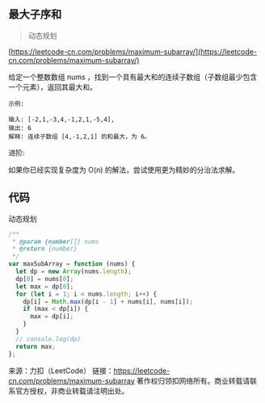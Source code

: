 ## 最大子序和

> 动态规划

[https://leetcode-cn.com/problems/maximum-subarray/](https://leetcode-cn.com/problems/maximum-subarray/)

给定一个整数数组 nums ，找到一个具有最大和的连续子数组（子数组最少包含一个元素），返回其最大和。

```
示例:

输入: [-2,1,-3,4,-1,2,1,-5,4],
输出: 6
解释: 连续子数组 [4,-1,2,1] 的和最大，为 6。
```

进阶:

如果你已经实现复杂度为 O(n) 的解法，尝试使用更为精妙的分治法求解。

## 代码

动态规划

```javascript
/**
 * @param {number[]} nums
 * @return {number}
 */
var maxSubArray = function (nums) {
  let dp = new Array(nums.length);
  dp[0] = nums[0];
  let max = dp[0];
  for (let i = 1; i < nums.length; i++) {
    dp[i] = Math.max(dp[i - 1] + nums[i], nums[i]);
    if (max < dp[i]) {
      max = dp[i];
    }
  }
  // console.log(dp)
  return max;
};
```

来源：力扣（LeetCode）
链接：https://leetcode-cn.com/problems/maximum-subarray
著作权归领扣网络所有。商业转载请联系官方授权，非商业转载请注明出处。
